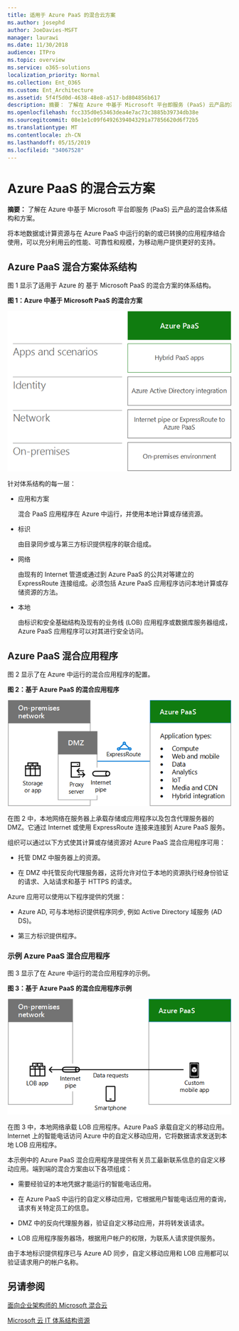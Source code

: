 ```yaml
---
title: 适用于 Azure PaaS 的混合云方案
ms.author: josephd
author: JoeDavies-MSFT
manager: laurawi
ms.date: 11/30/2018
audience: ITPro
ms.topic: overview
ms.service: o365-solutions
localization_priority: Normal
ms.collection: Ent_O365
ms.custom: Ent_Architecture
ms.assetid: 5f4f5d0d-4638-48e8-a517-bd804856b617
description: 摘要： 了解在 Azure 中基于 Microsoft 平台即服务 (PaaS) 云产品的混合体系结构和方案。
ms.openlocfilehash: fcc335d0e53463dea4e7ac73c3885b39734db38e
ms.sourcegitcommit: 08e1e1c09f64926394043291a77856620d6f72b5
ms.translationtype: MT
ms.contentlocale: zh-CN
ms.lasthandoff: 05/15/2019
ms.locfileid: "34067528"
---
```

# <a name="hybrid-cloud-scenarios-for-azure-paas"></a>Azure PaaS 的混合云方案

 **摘要：** 了解在 Azure 中基于 Microsoft 平台即服务 (PaaS) 云产品的混合体系结构和方案。
  
将本地数据或计算资源与在 Azure PaaS 中运行的新的或已转换的应用程序结合使用，可以充分利用云的性能、可靠性和规模，为移动用户提供更好的支持。 
  
## <a name="azure-paas-hybrid-scenario-architecture"></a>Azure PaaS 混合方案体系结构

图 1 显示了适用于 Azure 的 基于 Microsoft PaaS 的混合方案的体系结构。
  
**图 1：Azure 中基于 Microsoft PaaS 的混合方案**

![Azure 中基于 Microsoft PaaS 的混合方案](media/Hybrid-Poster/Hybrid-Cloud-Stack-PaaS.png)
  
针对体系结构的每一层：
  
- 应用和方案
    
    混合 PaaS 应用程序在 Azure 中运行，并使用本地计算或存储资源。
    
- 标识
    
    由目录同步或与第三方标识提供程序的联合组成。
    
- 网络
    
    由现有的 Internet 管道或通过到 Azure PaaS 的公共对等建立的 ExpressRoute 连接组成。必须包括 Azure PaaS 应用程序访问本地计算或存储资源的方法。
    
- 本地
    
    由标识和安全基础结构及现有的业务线 (LOB) 应用程序或数据库服务器组成，Azure PaaS 应用程序可以对其进行安全访问。
    
## <a name="azure-paas-hybrid-application"></a>Azure PaaS 混合应用程序

图 2 显示了在 Azure 中运行的混合应用程序的配置。
  
**图 2：基于 Azure PaaS 的混合应用程序**

![基于 Azure PaaS 的混合应用程序](media/Hybrid-Poster/Hybrid-Cloud-Stack-PaaS-Apps.png)
  
在图 2 中，本地网络在服务器上承载存储或应用程序以及包含代理服务器的 DMZ。它通过 Internet 或使用 ExpressRoute 连接来连接到 Azure PaaS 服务。
  
组织可以通过以下方式使其计算或存储资源对 Azure PaaS 混合应用程序可用：
  
- 托管 DMZ 中服务器上的资源。
    
- 在 DMZ 中托管反向代理服务器，这将允许对位于本地的资源执行经身份验证的请求、入站请求和基于 HTTPS 的请求。
    
Azure 应用可以使用以下程序提供的凭据：
  
- Azure AD, 可与本地标识提供程序同步, 例如 Active Directory 域服务 (AD DS)。
    
- 第三方标识提供程序。
    
### <a name="example-azure-paas-hybrid-application"></a>示例 Azure PaaS 混合应用程序

图 3 显示了在 Azure 中运行的混合应用程序的示例。
  
**图 3：基于 Azure PaaS 的混合应用程序示例**

![基于 Azure PaaS 的混合应用程序示例](media/Hybrid-Poster/Hybrid-Cloud-Stack-PaaS-Apps-Ex.png)
  
在图 3 中，本地网络承载 LOB 应用程序。Azure PaaS 承载自定义的移动应用。Internet 上的智能电话访问 Azure 中的自定义移动应用，它将数据请求发送到本地 LOB 应用程序。
  
本示例中的 Azure PaaS 混合应用程序是提供有关员工最新联系信息的自定义移动应用。端到端的混合方案由以下各项组成：
  
- 需要经验证的本地凭据才能运行的智能电话应用。
    
- 在 Azure PaaS 中运行的自定义移动应用，它根据用户智能电话应用的查询，请求有关特定员工的信息。
    
- DMZ 中的反向代理服务器，验证自定义移动应用，并将转发该请求。
    
- LOB 应用程序服务器场，根据用户帐户的权限，为联系人请求提供服务。
    
由于本地标识提供程序已与 Azure AD 同步，自定义移动应用和 LOB 应用都可以验证请求用户的帐户名称。
  
## <a name="see-also"></a>另请参阅

[面向企业架构师的 Microsoft 混合云](microsoft-hybrid-cloud-for-enterprise-architects.md)
  
[Microsoft 云 IT 体系结构资源](microsoft-cloud-it-architecture-resources.md)

